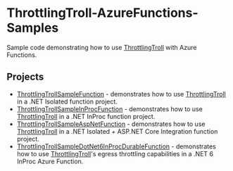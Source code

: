 # ThrottlingTroll-AzureFunctions-Samples

Sample code demonstrating how to use [ThrottlingTroll](https://github.com/ThrottlingTroll/ThrottlingTroll) with Azure Functions.

## Projects

* [ThrottlingTrollSampleFunction](ThrottlingTrollSampleFunction) - demonstrates how to use [ThrottlingTroll](https://github.com/ThrottlingTroll/ThrottlingTroll) in a .NET Isolated function project.
* [ThrottlingTrollSampleInProcFunction](ThrottlingTrollSampleInProcFunction) - demonstrates how to use [ThrottlingTroll](https://github.com/ThrottlingTroll/ThrottlingTroll) in a .NET InProc function project.
* [ThrottlingTrollSampleAspNetFunction](ThrottlingTrollSampleAspNetFunction) - demonstrates how to use [ThrottlingTroll](https://github.com/ThrottlingTroll/ThrottlingTroll) in a .NET Isolated + ASP.NET Core Integration function project.
* [ThrottlingTrollSampleDotNet6InProcDurableFunction](ThrottlingTrollSampleDotNet6InProcDurableFunction) - demonstrates how to use [ThrottlingTroll](https://github.com/ThrottlingTroll/ThrottlingTroll)'s egress throttling capabilities in a .NET 6 InProc Azure Function.
